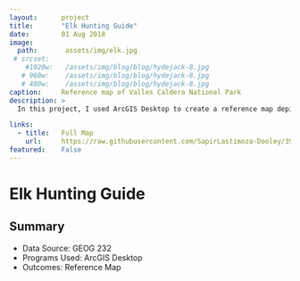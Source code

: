 ```yaml
---
layout:      project
title:       "Elk Hunting Guide"
date:        01 Aug 2018
image:
  path:       assets/img/elk.jpg
 # srcset:
    #1920w:   /assets/img/blog/blog/hydejack-8.jpg
   # 960w:    /assets/img/blog/blog/hydejack-8.jpg
   # 480w:    /assets/img/blog/blog/hydejack-8.jpg
caption:     Reference map of Valles Caldera National Park
description: >
  In this project, I used ArcGIS Desktop to create a reference map depicting the areas within the park where certain activities are allowed, as well as trails and major roads.

links:
  - title:   Full Map
    url:     https://raw.githubusercontent.com/SapirLastimoza-Dooley/390_labs/main/elk.jpg
featured:    False
---
```

# Elk Hunting Guide

## Summary
* Data Source: GEOG 232
* Programs Used: ArcGIS Desktop
* Outcomes: Reference Map